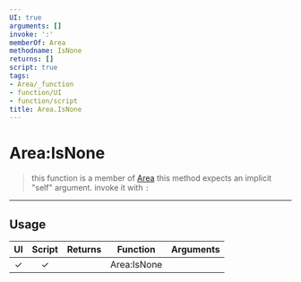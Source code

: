 ```yaml
---
UI: true
arguments: []
invoke: ':'
memberOf: Area
methodname: IsNone
returns: []
script: true
tags:
- Area/_function
- function/UI
- function/script
title: Area.IsNone
---
```

# Area:IsNone
> this function is a member of [Area](civ-6/lua/Area.md)
> this method expects an implicit "self" argument. invoke it with `:`
-----
## Usage
|  UI | Script | Returns | Function | Arguments |
|:---:|:------:|-------:|:--------:|:---------|
|✓|✓||Area:IsNone||

